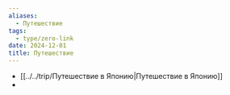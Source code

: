 ```yaml
---
aliases:
  - Путешествие
tags:
  - type/zero-link
date: 2024-12-01
title: Путешествие
---
```

- [[../../trip/Путешествие в Японию|Путешествие в Японию]]
- 